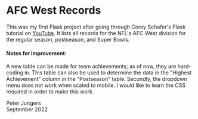 # AFC West Records
This was my first Flask project after going through Corey Schafer's Flask tutorial on [YouTube](https://www.youtube.com/playlist?list=PL-osiE80TeTs4UjLw5MM6OjgkjFeUxCYH). It lists all records for the NFL's AFC West division for the regular season, postseason, and Super Bowls.

#### Notes for improvement:
A new table can be made for team achievements; as of now, they are hard-coding in. This table can also be used to determine the data in the "Highest Achievement" column in the "Postseason" table. Secondly, the dropdown menu does not work when scaled to mobile. I would like to learn the CSS required in order to make this work.

Peter Jungers  
September 2022
